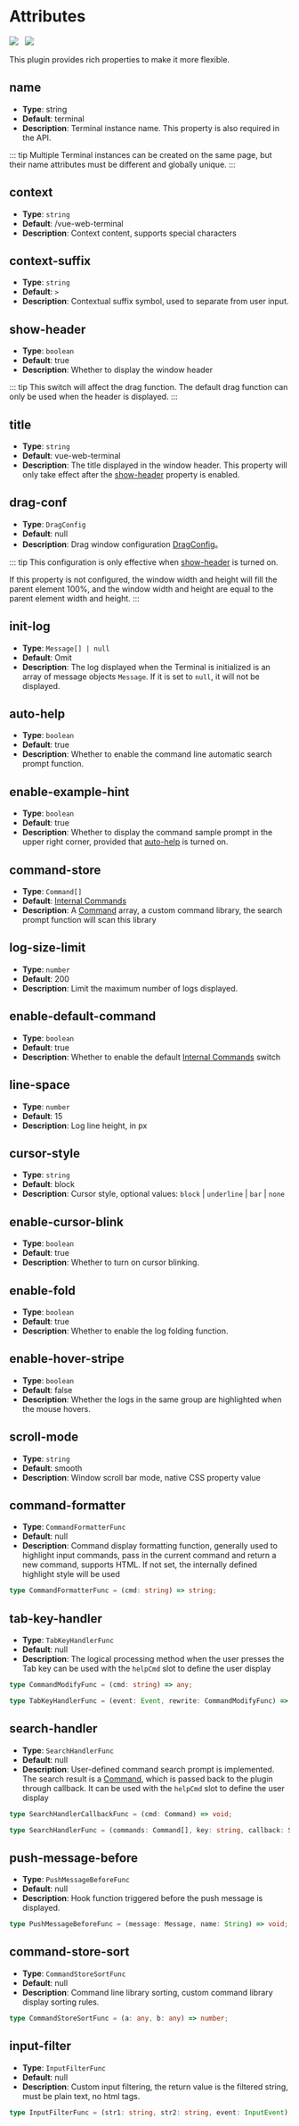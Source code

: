 # Attributes

<img src="https://shields.io/github/package-json/v/tzfun/vue-web-terminal/vue2" style="margin-right: 8px;">
<img src="https://shields.io/github/package-json/v/tzfun/vue-web-terminal/vue3" style="margin-right: 8px;">

This plugin provides rich properties to make it more flexible.

## name

* **Type**: string
* **Default**: terminal
* **Description**: Terminal instance name. This property is also required in the API.

::: tip
Multiple Terminal instances can be created on the same page, but their name attributes must be different and globally unique.
:::

## context

* **Type**: `string`
* **Default**: /vue-web-terminal
* **Description**: Context content, supports special characters

## context-suffix

* **Type**: `string`
* **Default**: ` > `
* **Description**: Contextual suffix symbol, used to separate from user input.

## show-header

* **Type**: `boolean`
* **Default**: true
* **Description**: Whether to display the window header

::: tip
This switch will affect the drag function. The default drag function can only be used when the header is displayed.
:::

## title

* **Type**: `string`
* **Default**: vue-web-terminal
* **Description**: The title displayed in the window header. This property will only take effect after the [show-header](#show-header) property is enabled.

## drag-conf

* **Type**: `DragConfig`
* **Default**: null
* **Description**: Drag window configuration [DragConfig](./others#dragconfig)。

::: tip
This configuration is only effective when [show-header](#show-header) is turned on.

If this property is not configured, the window width and height will fill the parent element 100%, 
and the window width and height are equal to the parent element width and height.
:::

## init-log

* **Type**: `Message[] | null`
* **Default**: Omit
* **Description**: The log displayed when the Terminal is initialized is an array of message objects `Message`. If it is set to `null`, it will not be displayed.

## auto-help

* **Type**: `boolean`
* **Default**: true
* **Description**: Whether to enable the command line automatic search prompt function.

## enable-example-hint

* **Type**: `boolean`
* **Default**: true
* **Description**: Whether to display the command sample prompt in the upper right corner, provided that [auto-help](#auto-help) is turned on.

## command-store

* **Type**: `Command[]`
* **Default**: [Internal Commands](./others#internal-commands)
* **Description**: A [Command](./others#command) array, a custom command library, the search prompt function will scan this library


## log-size-limit

* **Type**: `number`
* **Default**: 200
* **Description**: Limit the maximum number of logs displayed.

## enable-default-command

* **Type**: `boolean`
* **Default**: true
* **Description**: Whether to enable the default [Internal Commands](./others#internal-commands) switch

## line-space

* **Type**: `number`
* **Default**: 15
* **Description**: Log line height, in px

## cursor-style

* **Type**: `string`
* **Default**: block
* **Description**: Cursor style, optional values: `block` | `underline` | `bar` | `none`

## enable-cursor-blink

* **Type**: `boolean`
* **Default**: true
* **Description**: Whether to turn on cursor blinking.

## enable-fold

* **Type**: `boolean`
* **Default**: true
* **Description**: Whether to enable the log folding function.

## enable-hover-stripe

* **Type**: `boolean`
* **Default**: false
* **Description**: Whether the logs in the same group are highlighted when the mouse hovers.

## scroll-mode

* **Type**: `string`
* **Default**: smooth
* **Description**: Window scroll bar mode, native CSS property value

## command-formatter

* **Type**: `CommandFormatterFunc`
* **Default**: null
* **Description**: Command display formatting function, generally used to highlight input commands, pass in the current command and return a new command, supports HTML. If not set, the internally defined highlight style will be used

```ts
type CommandFormatterFunc = (cmd: string) => string;
```

## tab-key-handler

* **Type**: `TabKeyHandlerFunc`
* **Default**: null
* **Description**: The logical processing method when the user presses the Tab key can be used with the `helpCmd` slot to define the user display

```ts
type CommandModifyFunc = (cmd: string) => any;

type TabKeyHandlerFunc = (event: Event, rewrite: CommandModifyFunc) => undefined;
```

## search-handler

* **Type**: `SearchHandlerFunc`
* **Default**: null
* **Description**: User-defined command search prompt is implemented. The search result is a [Command](./others#command), which is passed back to the plugin through callback. It can be used with the `helpCmd` slot to define the user display

```ts
type SearchHandlerCallbackFunc = (cmd: Command) => void;

type SearchHandlerFunc = (commands: Command[], key: string, callback: SearchHandlerCallbackFunc) => void;
```

## push-message-before

* **Type**: `PushMessageBeforeFunc`
* **Default**: null
* **Description**: Hook function triggered before the push message is displayed.

```ts
type PushMessageBeforeFunc = (message: Message, name: String) => void;
```

## command-store-sort

* **Type**: `CommandStoreSortFunc`
* **Default**: null
* **Description**: Command line library sorting, custom command library display sorting rules.

```ts
type CommandStoreSortFunc = (a: any, b: any) => number;
```

## input-filter

* **Type**: `InputFilterFunc`
* **Default**: null
* **Description**: Custom input filtering, the return value is the filtered string, must be plain text, no html tags.

```ts
type InputFilterFunc = (str1: string, str2: string, event: InputEvent) => string | null;
```

<CommentService></CommentService>
